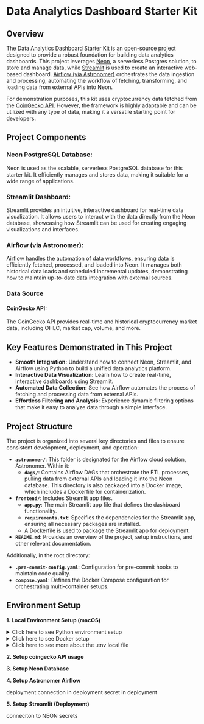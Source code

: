 # Data Analytics Dashboard Starter Kit

## Overview

The Data Analytics Dashboard Starter Kit is an open-source project designed to provide a robust foundation for building data analytics dashboards. This project leverages [Neon](https://neon.tech/docs/introduction), a serverless Postgres solution, to store and manage data, while [Streamlit](https://docs.streamlit.io/) is used to create an interactive web-based dashboard. [Airflow (via Astronomer)](https://airflow.apache.org/docs/apache-airflow/stable/index.html) orchestrates the data ingestion and processing, automating the workflow of fetching, transforming, and loading data from external APIs into Neon.

For demonstration purposes, this kit uses cryptocurrency data fetched from the [CoinGecko API](https://docs.coingecko.com/v3.0.1/reference/introduction). However, the framework is highly adaptable and can be utilized with any type of data, making it a versatile starting point for developers.


## Project Components

### Neon PostgreSQL Database:
Neon is used as the scalable, serverless PostgreSQL database for this starter kit. It efficiently manages and stores data, making it suitable for a wide range of applications.

### Streamlit Dashboard:
Streamlit provides an intuitive, interactive dashboard for real-time data visualization. It allows users to interact with the data directly from the Neon database, showcasing how Streamlit can be used for creating engaging visualizations and interfaces.

### Airflow (via Astronomer):
Airflow handles the automation of data workflows, ensuring data is efficiently fetched, processed, and loaded into Neon. It manages both historical data loads and scheduled incremental updates, demonstrating how to maintain up-to-date data integration with external sources.

### Data Source

#### CoinGecko API:
The CoinGecko API provides real-time and historical cryptocurrency market data, including OHLC, market cap, volume, and more.

## Key Features Demonstrated in This Project

- **Smooth Integration:** Understand how to connect Neon, Streamlit, and Airflow using Python to build a unified data analytics platform.
- **Interactive Data Visualization:** Learn how to create real-time, interactive dashboards using Streamlit.
- **Automated Data Collection:** See how Airflow automates the process of fetching and processing data from external APIs.
- **Effortless Filtering and Analysis:** Experience dynamic filtering options that make it easy to analyze data through a simple interface.

## Project Structure
The project is organized into several key directories and files to ensure consistent development, deployment, and operation:

- **`astronomer/`**: This folder is designated for the Airflow cloud solution, Astronomer. Within it:
    - **`dags/`**: Contains Airflow DAGs that orchestrate the ETL processes, pulling data from external APIs and loading it into the Neon database. This directory is also packaged into a Docker image, which includes a Dockerfile for containerization.
- **`frontend/`**: Includes Streamlit app files.
    - **`app.py`**: The main Streamlit app file that defines the dashboard functionality.
    - **`requirements.txt`**: Specifies the dependencies for the Streamlit app, ensuring all necessary packages are installed.
    - A Dockerfile is used to package the Streamlit app for deployment.
- **`README.md`**: Provides an overview of the project, setup instructions, and other relevant documentation.

Additionally, in the root directory:

- **`.pre-commit-config.yaml`**: Configuration for pre-commit hooks to maintain code quality.
- **`compose.yaml`**: Defines the Docker Compose configuration for orchestrating multi-container setups.

## Environment Setup

**1. Local Environment Setup (macOS)**

<details>
  <summary>Click here to see Python environment setup</summary>

  #### Install `pyenv` and `pyenv-virtualenv`
  
  Make sure you have Homebrew installed, then run the following commands to install `pyenv` and `pyenv-virtualenv`:
  
  ```bash
  brew install pyenv
  brew install pyenv-virtualenv
  ```
  
  #### Install Python
  
  Use `pyenv` to install the desired version of Python. In this project, we are using Python 3.12.0:
  
  ```bash
  pyenv install 3.12.0
  ```
  
  #### Create a Virtual Environment
  
  Create a virtual environment named `da_kit` using `pyenv-virtualenv`:
  
  ```bash
  pyenv virtualenv 3.12.0 da_kit
  ```
  
  #### Connect the Virtual Environment to the Project Directory
  
  Navigate to your project directory and set the local Python version to the virtual environment you just created:
  
  ```bash
  pyenv local da_kit
  ```

</details>

<details>
  <summary>Click here to see Docker setup</summary>

  #### Steps to Run the Application

  1. Ensure Docker and Docker Compose are installed on your machine. You can download and install [Docker](https://www.docker.com/products/docker-desktop/) from Docker's official website.
  2. Navigate to the Project Directory: Open a terminal and navigate to the root directory of the project where the `compose.yaml` file is located.
  3. Run the following command to build the Docker image for the frontend app and start the containers:
  
      ```bash
      docker-compose up --build
  
      ```
  
      This command will:
  
      - Build the Docker image for the `streamlit` app using its Dockerfile.
      - Start the containers and run the applications.
   4. Open a web browser and go to `http://localhost:8501`. This will take you to the Streamlit application interface.

</details>

<details>
  <summary>Click here to see more about the .env local file</summary>

  Remember to create a `.env` file in the root folder using `touch .env`. This file is excluded from GitHub, so it's safe to store your sensitive information here. If you want to test access to Neon or other services locally, you can keep secrets such as the Neon connection string or the CoinGecko API token in this file.

  Example of what you might include in your `.env` file:
  ```
    NEON_DB_URL=your_neon_connection_string 
    COIN_API_TOKEN=your_coin_api_token
  ```
</details>

**2. Setup coingecko API usage**

**3. Setup Neon Database**

**4. Setup Astronomer Airflow**

deployment
connection in deployment
secret in deployment

**5. Setup Streamlit (Deployment)**

conneciton to NEON
secrets


